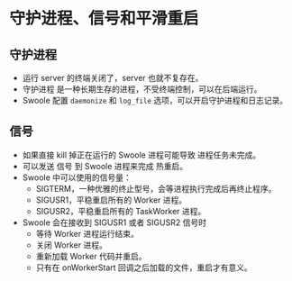 # 守护进程、信号和平滑重启

## 守护进程
* 运行 server 的终端关闭了，server 也就不复存在。
* 守护进程 是一种长期生存的进程，不受终端控制，可以在后端运行。
* Swoole 配置 `daemonize` 和 `log_file` 选项，可以开启守护进程和日志记录。


## 信号
* 如果直接 kill 掉正在运行的 Swoole 进程可能导致 进程任务未完成。
* 可以发送 信号 到 Swoole 进程来完成 热重启。
* Swoole 中可以使用的信号量：
    * SIGTERM，一种优雅的终止型号，会等进程执行完成后再终止程序。
    * SIGUSR1，平稳重启所有的 Worker 进程。
    * SIGUSR2，平稳重启所有的 TaskWorker 进程。
* Swoole 会在接收到 SIGUSR1 或者 SIGUSR2 信号时
    * 等待 Worker 进程运行结束。
    * 关闭 Worker 进程。
    * 重新加载 Worker 代码并重启。
    * 只有在 onWorkerStart 回调之后加载的文件，重启才有意义。
